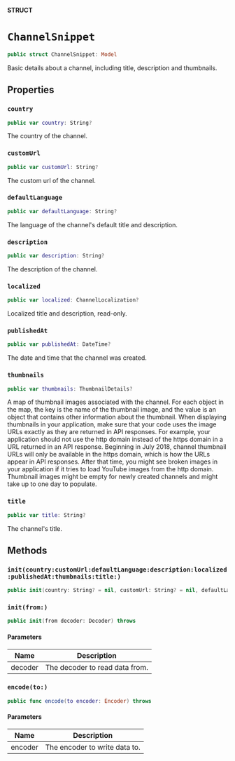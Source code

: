 **STRUCT**

# `ChannelSnippet`

```swift
public struct ChannelSnippet: Model
```

Basic details about a channel, including title, description and thumbnails.

## Properties
### `country`

```swift
public var country: String?
```

The country of the channel.

### `customUrl`

```swift
public var customUrl: String?
```

The custom url of the channel.

### `defaultLanguage`

```swift
public var defaultLanguage: String?
```

The language of the channel's default title and description.

### `description`

```swift
public var description: String?
```

The description of the channel.

### `localized`

```swift
public var localized: ChannelLocalization?
```

Localized title and description, read-only.

### `publishedAt`

```swift
public var publishedAt: DateTime?
```

The date and time that the channel was created.

### `thumbnails`

```swift
public var thumbnails: ThumbnailDetails?
```

A map of thumbnail images associated with the channel. For each object in the map, the key is the name of the thumbnail image, and the value is an object that contains other information about the thumbnail. When displaying thumbnails in your application, make sure that your code uses the image URLs exactly as they are returned in API responses. For example, your application should not use the http domain instead of the https domain in a URL returned in an API response. Beginning in July 2018, channel thumbnail URLs will only be available in the https domain, which is how the URLs appear in API responses. After that time, you might see broken images in your application if it tries to load YouTube images from the http domain. Thumbnail images might be empty for newly created channels and might take up to one day to populate.

### `title`

```swift
public var title: String?
```

The channel's title.

## Methods
### `init(country:customUrl:defaultLanguage:description:localized:publishedAt:thumbnails:title:)`

```swift
public init(country: String? = nil, customUrl: String? = nil, defaultLanguage: String? = nil, description: String? = nil, localized: ChannelLocalization? = nil, publishedAt: DateTime? = nil, thumbnails: ThumbnailDetails? = nil, title: String? = nil)
```

### `init(from:)`

```swift
public init(from decoder: Decoder) throws
```

#### Parameters

| Name | Description |
| ---- | ----------- |
| decoder | The decoder to read data from. |

### `encode(to:)`

```swift
public func encode(to encoder: Encoder) throws
```

#### Parameters

| Name | Description |
| ---- | ----------- |
| encoder | The encoder to write data to. |